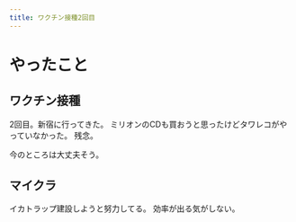 ```yaml
---
title: ワクチン接種2回目
---
```


# やったこと

## ワクチン接種

2回目。新宿に行ってきた。
ミリオンのCDも買おうと思ったけどタワレコがやっていなかった。
残念。

今のところは大丈夫そう。

## マイクラ

イカトラップ建設しようと努力してる。
効率が出る気がしない。
